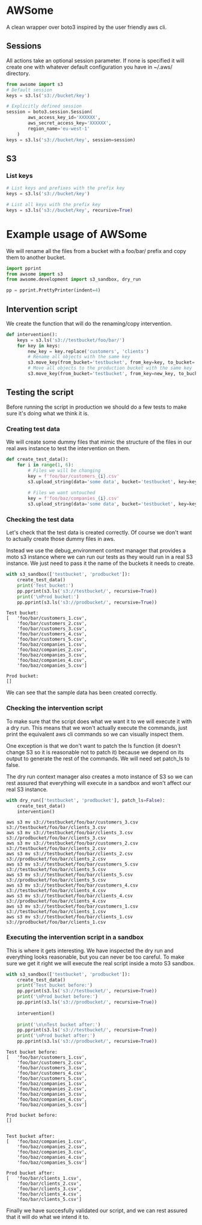 # AWSome
A clean wrapper over boto3 inspired by the user friendly aws cli.

## Sessions
All actions take an optional session parameter. If none is specified it will create one with whatever default configuration you have in ~/.aws/ directory.

```python
from awsome import s3
# Default session
keys = s3.ls('s3://bucket/key')

# Explicitly defined session
session = boto3.session.Session(
        aws_access_key_id='XXXXXX',
        aws_secret_access_key='XXXXXX',
        region_name='eu-west-1'
    )
keys = s3.ls('s3://bucket/key', session=session)
```

## S3
### List keys

```python
# List keys and prefixes with the prefix key
keys = s3.ls('s3://bucket/key')

# List all keys with the prefix key
keys = s3.ls('s3://bucket/key', recursive=True)
```

# Example usage of AWSome

We will rename all the files from a bucket with a foo/bar/ prefix and copy them to another bucket.


```python
import pprint
from awsome import s3
from awsome.development import s3_sandbox, dry_run

pp = pprint.PrettyPrinter(indent=4)
```

## Intervention script

We create the function that will do the renaming/copy intervention.


```python
def intervention():
    keys = s3.ls('s3://testbucket/foo/bar/')
    for key in keys:
        new_key = key.replace('customers', 'clients')
        # Rename all objects with the same key
        s3.move_key(from_bucket='testbucket', from_key=key, to_bucket='testbucket', to_key=new_key)
        # Move all objects to the production bucket with the same key
        s3.move_key(from_bucket='testbucket', from_key=new_key, to_bucket='prodbucket')
```

## Testing the script

Before running the script in production we should do a few tests to make sure it's doing what we think it is.

### Creating test data

We will create some dummy files that mimic the structure of the files in our real aws instance to test the intervention on them.


```python
def create_test_data():
    for i in range(1, 6):
        # Files we will be changing
        key = f'foo/bar/customers_{i}.csv'
        s3.upload_string(data='some data', bucket='testbucket', key=key)
        
        # Files we want untouched
        key = f'foo/baz/companies_{i}.csv'
        s3.upload_string(data='some data', bucket='testbucket', key=key)
```

### Checking the test data

Let's check that the test data is created correctly. Of course we don't want to actually create those dummy files in aws. 

Instead we use the debug_environment context manager that provides a moto s3 instance where we can run our tests as they would run in a real S3 instance. We just need to pass it the name of the buckets it needs to create.


```python
with s3_sandbox(['testbucket', 'prodbucket']):
    create_test_data()
    print('Test bucket:')
    pp.pprint(s3.ls('s3://testbucket/', recursive=True))
    print('\nProd bucket:')
    pp.pprint(s3.ls('s3://prodbucket/', recursive=True))
```

    Test bucket:
    [   'foo/bar/customers_1.csv',
        'foo/bar/customers_2.csv',
        'foo/bar/customers_3.csv',
        'foo/bar/customers_4.csv',
        'foo/bar/customers_5.csv',
        'foo/baz/companies_1.csv',
        'foo/baz/companies_2.csv',
        'foo/baz/companies_3.csv',
        'foo/baz/companies_4.csv',
        'foo/baz/companies_5.csv']
    
    Prod bucket:
    []


We can see that the sample data has been created correctly.

### Checking the intervention script

To make sure that the script does what we want it to we will execute it with a dry run. This means that we won't actually execute the commands, just print the equivalent aws cli commands so we can visually inspect them.

One exception is that we don't want to patch the ls function (it doesn't change S3 so it is reasonable not to patch it) because we depend on its output to generate the rest of the commands. We will need set patch_ls to false.

The dry run context manager also creates a moto instance of S3 so we can rest assured that everything will execute in a sandbox and won't affect our real S3 instance.


```python
with dry_run(['testbucket', 'prodbucket'], patch_ls=False):
    create_test_data()
    intervention()
```

    aws s3 mv s3://testbucket/foo/bar/customers_3.csv s3://testbucket/foo/bar/clients_3.csv
    aws s3 mv s3://testbucket/foo/bar/clients_3.csv s3://prodbucket/foo/bar/clients_3.csv
    aws s3 mv s3://testbucket/foo/bar/customers_2.csv s3://testbucket/foo/bar/clients_2.csv
    aws s3 mv s3://testbucket/foo/bar/clients_2.csv s3://prodbucket/foo/bar/clients_2.csv
    aws s3 mv s3://testbucket/foo/bar/customers_5.csv s3://testbucket/foo/bar/clients_5.csv
    aws s3 mv s3://testbucket/foo/bar/clients_5.csv s3://prodbucket/foo/bar/clients_5.csv
    aws s3 mv s3://testbucket/foo/bar/customers_4.csv s3://testbucket/foo/bar/clients_4.csv
    aws s3 mv s3://testbucket/foo/bar/clients_4.csv s3://prodbucket/foo/bar/clients_4.csv
    aws s3 mv s3://testbucket/foo/bar/customers_1.csv s3://testbucket/foo/bar/clients_1.csv
    aws s3 mv s3://testbucket/foo/bar/clients_1.csv s3://prodbucket/foo/bar/clients_1.csv


### Executing the intervention script in a sandbox

This is where it gets interesting. We have inspected the dry run and everything looks reasonable, but you can never be too careful. To make sure we get it right we will execute the real script inside a moto S3 sandbox.


```python
with s3_sandbox(['testbucket', 'prodbucket']):
    create_test_data()
    print('Test bucket before:')
    pp.pprint(s3.ls('s3://testbucket/', recursive=True))
    print('\nProd bucket before:')
    pp.pprint(s3.ls('s3://prodbucket/', recursive=True))
    
    intervention()
    
    print('\n\nTest bucket after:')
    pp.pprint(s3.ls('s3://testbucket/', recursive=True))
    print('\nProd bucket after:')
    pp.pprint(s3.ls('s3://prodbucket/', recursive=True))
```

    Test bucket before:
    [   'foo/bar/customers_1.csv',
        'foo/bar/customers_2.csv',
        'foo/bar/customers_3.csv',
        'foo/bar/customers_4.csv',
        'foo/bar/customers_5.csv',
        'foo/baz/companies_1.csv',
        'foo/baz/companies_2.csv',
        'foo/baz/companies_3.csv',
        'foo/baz/companies_4.csv',
        'foo/baz/companies_5.csv']
    
    Prod bucket before:
    []
    
    
    Test bucket after:
    [   'foo/baz/companies_1.csv',
        'foo/baz/companies_2.csv',
        'foo/baz/companies_3.csv',
        'foo/baz/companies_4.csv',
        'foo/baz/companies_5.csv']
    
    Prod bucket after:
    [   'foo/bar/clients_1.csv',
        'foo/bar/clients_2.csv',
        'foo/bar/clients_3.csv',
        'foo/bar/clients_4.csv',
        'foo/bar/clients_5.csv']


Finally we have succesfully validated our script, and we can rest assured that it will do what we intend it to.
